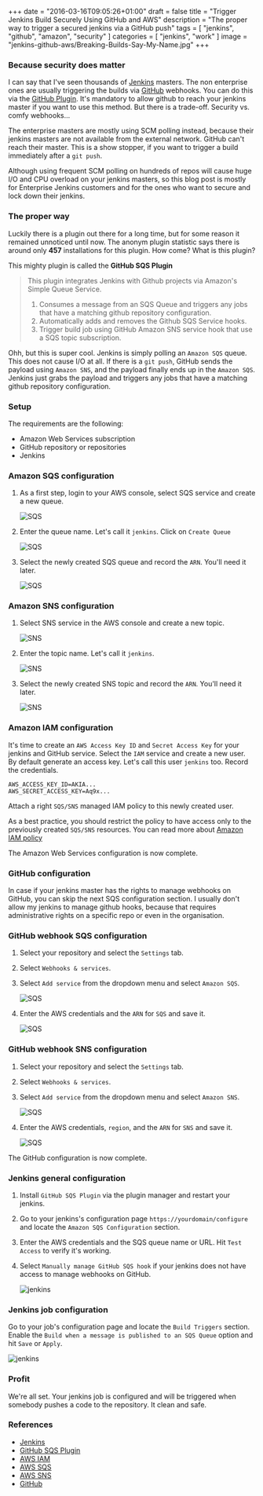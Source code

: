 +++
date 		= "2016-03-16T09:05:26+01:00"
draft 		= false
title 		= "Trigger Jenkins Build Securely Using GitHub and AWS"
description = "The proper way to trigger a secured jenkins via a GitHub push"
tags		= [ "jenkins", "github", "amazon", "security" ]
categories 	= [ "jenkins", "work" ]
image		= "jenkins-github-aws/Breaking-Builds-Say-My-Name.jpg"
+++

### Because security does matter

I can say that I've seen thousands of [Jenkins](http://beta.jenkinci.io) masters. The non enterprise ones are usually triggering the builds via [GitHub](https://www.github.com) webhooks. You can do this via the [GitHub Plugin](https://wiki.jenkins-ci.org/display/JENKINS/GitHub+Plugin). It's mandatory to allow github to reach your jenkins master if you want to use this method. But there is a trade-off. Security vs. comfy webhooks...

The enterprise masters are mostly using SCM polling instead, because their jenkins masters are not available from the external network. GitHub can't reach their master. This is a show stopper, if you want to trigger a build immediately after a `git push`. 

Although using frequent SCM polling on hundreds of repos will cause huge I/O and CPU overload on your jenkins masters, so this blog post is mostly for Enterprise Jenkins customers and for the ones who want to secure and lock down their jenkins.

### The proper way

Luckily there is a plugin out there for a long time, but for some reason it remained unnoticed until now. The anonym plugin statistic says there is around only **457** installations for this plugin. How come? What is this plugin?

This mighty plugin is called the **GitHub SQS Plugin**

> This plugin integrates Jenkins with Github projects via Amazon's Simple Queue Service.
> 
> 1.   Consumes a message from an SQS Queue and triggers any jobs that have a matching github repository configuration.
> 2.   Automatically adds and removes the Github SQS Service hooks.
> 3.   Trigger build job using GitHub Amazon SNS service hook that use a SQS topic subscription.

Ohh, but this is super cool. Jenkins is simply polling an `Amazon SQS` queue. This does not cause I/O at all. If there is a `git push`, GitHub sends the payload using `Amazon SNS`, and the payload finally ends up in the `Amazon SQS`. Jenkins just grabs the payload and triggers any jobs that have a matching github repository configuration.

### Setup

The requirements are the following:

- Amazon Web Services subscription
- GitHub repository or repositories
- Jenkins

### Amazon SQS configuration

1. As a first step, login to your AWS console, select SQS service and create a new queue.

	![SQS](/static/images/jenkins-github-aws/create_sqs_1.jpg  "Create New Queue")

2. Enter the queue name. Let's call it `jenkins`. Click on `Create Queue`
	
	![SQS](/static/images/jenkins-github-aws/create_sqs_2.jpg  "Enter Queue Name")

3. Select the newly created SQS queue and record the `ARN`. You'll need it later.

	![SQS](/static/images/jenkins-github-aws/create_sqs_3.jpg  "SQS Summary")

### Amazon SNS configuration

1. Select SNS service in the AWS console and create a new topic.

	![SNS](/static/images/jenkins-github-aws/create_sns_1.jpg  "Create New Topic")

2. Enter the topic name. Let's call it `jenkins`.

	![SNS](/static/images/jenkins-github-aws/create_sns_2.jpg  "Enter Topic Name")

3. Select the newly created SNS topic and record the `ARN`. You'll need it later.

	![SNS](/static/images/jenkins-github-aws/create_sns_3.jpg  "SNS Summary")

### Amazon IAM configuration

It's time to create an `AWS Access Key ID` and  `Secret Access Key` for your jenkins and GitHub service. Select the `IAM` service and create a new user. By default generate an access key. Let's call this user `jenkins` too. Record the credentials.

	AWS_ACCESS_KEY_ID=AKIA...
	AWS_SECRET_ACCESS_KEY=Aq9x...


Attach a right `SQS/SNS` managed IAM policy to this newly created user.

As a best practice, you should restrict the policy to have access only to the previously created `SQS/SNS` resources. You can read more about [Amazon IAM policy](http://docs.aws.amazon.com/IAM/latest/UserGuide/access_policies_manage.html)

The Amazon Web Services configuration is now complete.

### GitHub configuration

In case if your jenkins master has the rights to manage webhooks on GitHub, you can skip the next SQS configuration section. I usually don't allow my jenkins to manage github hooks, because that requires administrative rights on a specific repo or even in the organisation.

### GitHub webhook SQS configuration

1. Select your repository and select the `Settings` tab.

2. Select `Webhooks & services`.

3. Select `Add service` from the dropdown menu and select `Amazon SQS`.

	![SQS](/static/images/jenkins-github-aws/github_1_sqs.jpg  "SQS github")

4. Enter the AWS credentials and the `ARN` for `SQS` and save it.

	![SQS](/static/images/jenkins-github-aws/github_2_sqs.jpg  "SQS github")

### GitHub webhook SNS configuration

1. Select your repository and select the `Settings` tab.

2. Select `Webhooks & services`.

3. Select `Add service` from the dropdown menu and select `Amazon SNS`.

	![SQS](/static/images/jenkins-github-aws/github_1_sns.jpg  "SNS github")

4. Enter the AWS credentials, `region`, and the `ARN` for `SNS` and save it.

	![SQS](/static/images/jenkins-github-aws/github_2_sns.jpg  "SNS github")

The GitHub configuration is now complete.

### Jenkins general configuration

1. Install `GitHub SQS Plugin` via the plugin manager and restart your jenkins.

2. Go to your jenkins's configuration page `https://yourdomain/configure` and locate the `Amazon SQS Configuration` section.

3. Enter the AWS credentials and the SQS queue name or URL. Hit `Test Access` to verify it's working.

4. Select `Manually manage GitHub SQS hook` if your jenkins does not have access to manage webhooks on GitHub.

	![jenkins](/static/images/jenkins-github-aws/jenkins_1.jpg  "Jenkins SQS")


### Jenkins job configuration

Go to your job's configuration page and locate the `Build Triggers` section. Enable the `Build when a message is published to an SQS Queue` option and hit `Save` or `Apply`.

![jenkins](/static/images/jenkins-github-aws/jenkins_2.jpg  "Jenkins SQS")


### Profit

We're all set. Your jenkins job is configured and will be triggered when somebody pushes a code to the repository. It clean and safe.

### References

- [Jenkins](http://beta.jenkins.io)
- [GitHub SQS Plugin](https://wiki.jenkins-ci.org/display/JENKINS/GitHub+SQS+Plugin)
- [AWS IAM](http://docs.aws.amazon.com/IAM/latest/UserGuide/introduction.html)
- [AWS SQS](https://aws.amazon.com/sqs/)
- [AWS SNS](https://aws.amazon.com/sns/)
- [GitHub](https://github.com/)
